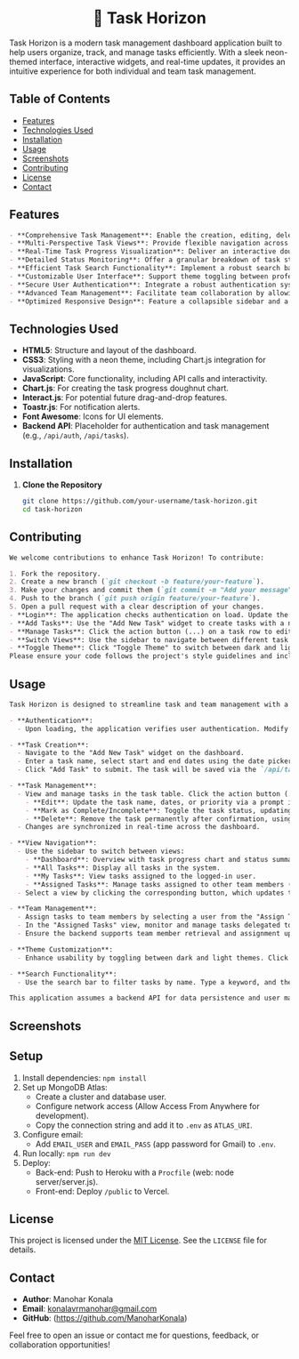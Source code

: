 
<h1 align="center">🚀 Task Horizon</h1>
Task Horizon is a modern task management dashboard application built to help users organize, track, and manage tasks efficiently. With a sleek neon-themed interface, interactive widgets, and real-time updates, it provides an intuitive experience for both individual and team task management.

## Table of Contents
- [Features](#features)
- [Technologies Used](#technologies-used)
- [Installation](#installation)
- [Usage](#usage)
- [Screenshots](#screenshots)
- [Contributing](#contributing)
- [License](#license)
- [Contact](#contact)


## Features
```markdown
- **Comprehensive Task Management**: Enable the creation, editing, deletion, and status toggling (complete/incomplete) of tasks through an intuitive interface, supported by seamless backend integration for data persistence.
- **Multi-Perspective Task Views**: Provide flexible navigation across multiple views—Dashboard for an overview, All Tasks for system-wide visibility, My Tasks for user-specific tasks, and Assigned Tasks for delegated responsibilities—ensuring tailored task oversight.
- **Real-Time Task Progress Visualization**: Deliver an interactive doughnut chart that dynamically updates to reflect task distribution across statuses (Completed, In Progress, Pending, Not Yet Started), enhancing decision-making with visual analytics.
- **Detailed Status Monitoring**: Offer a granular breakdown of task statuses with live counts, allowing users to monitor progress and identify bottlenecks across In Progress, Completed, Pending, and Not Yet Started categories.
- **Efficient Task Search Functionality**: Implement a robust search bar that filters tasks by name in real-time, optimizing task retrieval and improving productivity for users managing large task lists.
- **Customizable User Interface**: Support theme toggling between professionally designed dark and light modes, ensuring accessibility and a personalized experience for all users.
- **Secure User Authentication**: Integrate a robust authentication system with login and logout capabilities, leveraging backend APIs (e.g., `/api/auth/user`) to ensure secure access and user data management.
- **Advanced Team Management**: Facilitate team collaboration by allowing task assignment to team members, monitoring assigned tasks, and managing workflows with role-based delegation, supported by backend team data retrieval (e.g., `/api/team`).
- **Optimized Responsive Design**: Feature a collapsible sidebar and a layout optimized for desktop environments, providing a fluid and adaptable user experience across different screen sizes.
```
## Technologies Used
- **HTML5**: Structure and layout of the dashboard.
- **CSS3**: Styling with a neon theme, including Chart.js integration for visualizations.
- **JavaScript**: Core functionality, including API calls and interactivity.
- **Chart.js**: For creating the task progress doughnut chart.
- **Interact.js**: For potential future drag-and-drop features.
- **Toastr.js**: For notification alerts.
- **Font Awesome**: Icons for UI elements.
- **Backend API**: Placeholder for authentication and task management (e.g., `/api/auth`, `/api/tasks`).

## Installation

1. **Clone the Repository**
   ```bash
   git clone https://github.com/your-username/task-horizon.git
   cd task-horizon
## Contributing
```markdown
We welcome contributions to enhance Task Horizon! To contribute:

1. Fork the repository.
2. Create a new branch (`git checkout -b feature/your-feature`).
3. Make your changes and commit them (`git commit -m "Add your message"`).
4. Push to the branch (`git push origin feature/your-feature`).
5. Open a pull request with a clear description of your changes.
- **Login**: The application checks authentication on load. Update the `checkAuth` function to integrate with your authentication system.
- **Add Tasks**: Use the "Add New Task" widget to create tasks with a name, dates, priority, and optional assignee.
- **Manage Tasks**: Click the action button (...) on a task row to edit, mark as complete, or delete it.
- **Switch Views**: Use the sidebar to navigate between different task views.
- **Toggle Theme**: Click "Toggle Theme" to switch between dark and light modes.
Please ensure your code follows the project's style guidelines and includes appropriate tests.
```
## Usage
```markdown
Task Horizon is designed to streamline task and team management with a user-friendly interface. Follow these steps to effectively utilize its features:

- **Authentication**:
  - Upon loading, the application verifies user authentication. Modify the `checkAuth` function in the JavaScript code to integrate with your existing authentication system (e.g., OAuth, JWT). Ensure the backend API endpoint (`/api/auth/user`) is configured to return user data, including name and email.

- **Task Creation**:
  - Navigate to the "Add New Task" widget on the dashboard.
  - Enter a task name, select start and end dates using the date pickers, choose a priority (Low, Medium, High) from the dropdown, and optionally assign the task to a team member from the "Assign To" dropdown.
  - Click "Add Task" to submit. The task will be saved via the `/api/tasks` endpoint and reflected in the task list.

- **Task Management**:
  - View and manage tasks in the task table. Click the action button (...) on any task row to open a modal with options to:
    - **Edit**: Update the task name, dates, or priority via a prompt interface.
    - **Mark as Complete/Incomplete**: Toggle the task status, updating it through the `/api/tasks/{id}` endpoint.
    - **Delete**: Remove the task permanently after confirmation, using the `/api/tasks/{id}` DELETE request.
  - Changes are synchronized in real-time across the dashboard.

- **View Navigation**:
  - Use the sidebar to switch between views:
    - **Dashboard**: Overview with task progress chart and status summary.
    - **All Tasks**: Display all tasks in the system.
    - **My Tasks**: View tasks assigned to the logged-in user.
    - **Assigned Tasks**: Manage tasks assigned to other team members (available in non-"My Tasks" views).
  - Select a view by clicking the corresponding button, which updates the table and widget data accordingly.

- **Team Management**:
  - Assign tasks to team members by selecting a user from the "Assign To" dropdown in the "Add New Task" widget. This requires a backend to populate the dropdown with team member data (e.g., via `/api/team`).
  - In the "Assigned Tasks" view, monitor and manage tasks delegated to others, with options to reassign or update statuses as needed.
  - Ensure the backend supports team member retrieval and assignment updates via API calls.

- **Theme Customization**:
  - Enhance usability by toggling between dark and light themes. Click the "Toggle Theme" button in the header to switch modes, adjusting the interface to your preference.

- **Search Functionality**:
  - Use the search bar to filter tasks by name. Type a keyword, and the task table will dynamically update to show matching entries.

This application assumes a backend API for data persistence and user management. Configure the frontend JavaScript to match your API endpoints (e.g., `/api/tasks`, `/api/auth`) for full functionality.
```
## Screenshots

## Setup
1. Install dependencies: `npm install`
2. Set up MongoDB Atlas:
   - Create a cluster and database user.
   - Configure network access (Allow Access From Anywhere for development).
   - Copy the connection string and add it to `.env` as `ATLAS_URI`.
3. Configure email:
   - Add `EMAIL_USER` and `EMAIL_PASS` (app password for Gmail) to `.env`.
4. Run locally: `npm run dev`
5. Deploy:
   - Back-end: Push to Heroku with a `Procfile` (web: node server/server.js).
   - Front-end: Deploy `/public` to Vercel.

## License
This project is licensed under the [MIT License](LICENSE). See the `LICENSE` file for details.

## Contact
- **Author**: Manohar Konala
- **Email**: konalavrmanohar@gmail.com
- **GitHub**: (https://github.com/ManoharKonala)

Feel free to open an issue or contact me for questions, feedback, or collaboration opportunities!
